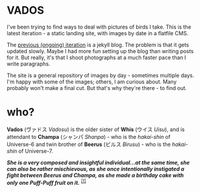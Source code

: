# VADOS

I've been trying to find ways to deal with pictures of birds I take. This is the latest iteration - a static landing site, with images by date in a flatfile CMS.

The [previous (ongoing) iteration](https://universe-7.github.io) is a jekyll blog. The problem is that it gets updated slowly. Maybe I had more fun setting up the blog than writing posts for it. But really, it's that I shoot photographs at a much faster pace than I write paragraphs. 

The site is a general repository of images by day - sometimes multiple days. I'm happy with some of the images; others, I am curious about. Many probably won't make a final cut. But that's why they're there - to find out. 


# who?

**Vados** (ヴァドス _Vadosu_) is the older sister of **Whis** (ウイス _Uisu_), and is attendant to **Champa** (シャンパ _Shanpa_) - who is the _hakai-shin_ of Universe-6 and twin brother of **Beerus** (ビルス _Birusu_) - who is the _hakai-shin_ of Universe-7. 

**_She is a very composed and insightful individual...at the same time, she can also be rather mischievous, as she once intentionally instigated a fight between Beerus and Champa, as she made a birthday cake with only one Puff-Puff fruit on it._** <sup><a href = "http://dragonball.wikia.com/wiki/Vados" target = "_blank">[1]</a></sup>